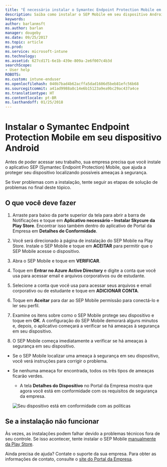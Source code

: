 ```yaml
---
title: "É necessário instalar o Symantec Endpoint Protection Mobile em seu dispositivo Android | Microsoft Docs"
description: Saiba como instalar o SEP Mobile em seu dispositivo Android.
keywords: 
author: barlanmsft
ms.author: barlan
manager: dougeby
ms.date: 09/25/2017
ms.topic: article
ms.prod: 
ms.service: microsoft-intune
ms.technology: 
ms.assetid: 627cd171-6e1b-439e-809a-2e6f007c4b3d
searchScope:
- User help
ROBOTS: 
ms.custom: intune-enduser
ms.openlocfilehash: 040b7bad4b62acffa5dad1606d5beb81efc56b68
ms.sourcegitcommit: a41ad9988a8c14e6b15123a9ea9bc29ac437a4ce
ms.translationtype: HT
ms.contentlocale: pt-BR
ms.lasthandoff: 01/25/2018
---
```

# <a name="install-symantec-endpoint-protection-mobile-on-your-android-device"></a>Instalar o Symantec Endpoint Protection Mobile em seu dispositivo Android

Antes de poder acessar seu trabalho, sua empresa precisa que você instale o aplicativo SEP (Symantec Endpoint Protection) Mobile, que ajuda a proteger seu dispositivo localizando possíveis ameaças à segurança.

Se tiver problemas com a instalação, tente seguir as etapas de solução de problemas no final deste tópico.

## <a name="what-you-need-to-do"></a>O que você deve fazer

1. Arraste para baixo da parte superior da tela para abrir a barra de Notificações e toque em **Aplicativo necessário – Instalar Skycure da Play Store**. Encontrar isso também dentro do aplicativo de Portal da Empresa em __Detalhes de Conformidade__.

2. Você será direcionado à página de instalação do SEP Mobile na Play Store. Instale o SEP Mobile e toque em **ACEITAR** para permitir que o SEP Mobile acesse o dispositivo.

3. Abra o SEP Mobile e toque em **VERIFICAR**.

4. Toque em **Entrar no Azure Active Directory** e digite a conta que você usa para acessar email e arquivos corporativos ou de estudante.

5. Selecione a conta que você usa para acessar seus arquivos e email corporativo ou de estudante e toque em **ADICIONAR CONTA**.

6. Toque em **Aceitar** para dar ao SEP Mobile permissão para conectá-lo e ler seu perfil.

7. Examine os itens sobre como o SEP Mobile protege seu dispositivo e toque em **OK**. A configuração do SEP Mobile demorará alguns minutos e, depois, o aplicativo começará a verificar se há ameaças à segurança em seu dispositivo.

8. O SEP Mobile começa imediatamente a verificar se há ameaças à segurança em seu dispositivo.

  * Se o SEP Mobile localizar uma ameaça à segurança em seu dispositivo, você verá instruções para corrigir o problema.

  * Se nenhuma ameaça for encontrada, todos os três tipos de ameaças ficarão verdes.

    * A tela **Detalhes do Dispositivo** no Portal da Empresa mostra que agora você está em conformidade com os requisitos de segurança da empresa.

    ![Seu dispositivo está em conformidade com as políticas](./media/mtd-device-now-compliant-android.png)

## <a name="if-the-installation-doesnt-work"></a>Se a instalação não funcionar

Às vezes, as instalações podem falhar devido a problemas técnicos fora de seu controle. Se isso acontecer, tente instalar o SEP Mobile [manualmente da Play Store](https://play.google.com/store/apps/details?id=com.skycure.skycure).

Ainda precisa de ajuda? Contate o suporte da sua empresa. Para obter as informações de contato, consulte o [site do Portal da Empresa](https://portal.manage.microsoft.com#HelpDeskDialog).
